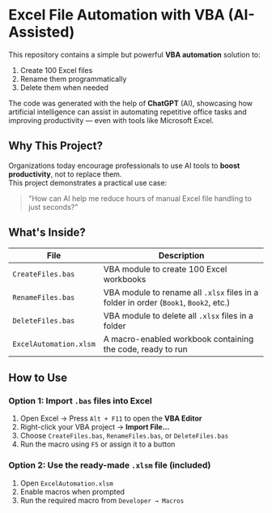 #  Excel File Automation with VBA (AI-Assisted)

This repository contains a simple but powerful **VBA automation** solution to:
1. Create 100 Excel files
2. Rename them programmatically
3. Delete them when needed

The code was generated with the help of **ChatGPT** (AI), showcasing how artificial intelligence can assist in automating repetitive office tasks and improving productivity — even with tools like Microsoft Excel.

## Why This Project?

Organizations today encourage professionals to use AI tools to **boost productivity**, not to replace them.  
This project demonstrates a practical use case:  
> "How can AI help me reduce hours of manual Excel file handling to just seconds?"

##  What's Inside?

| File                  | Description                                  |
|-----------------------|----------------------------------------------|
| `CreateFiles.bas`     | VBA module to create 100 Excel workbooks     |
| `RenameFiles.bas`     | VBA module to rename all `.xlsx` files in a folder in order (`Book1`, `Book2`, etc.) |
| `DeleteFiles.bas`     | VBA module to delete all `.xlsx` files in a folder |
| `ExcelAutomation.xlsm`| A macro-enabled workbook containing the code, ready to run |

##  How to Use

### Option 1: Import `.bas` files into Excel

1. Open Excel → Press `Alt + F11` to open the **VBA Editor**
2. Right-click your VBA project → **Import File...**
3. Choose `CreateFiles.bas`, `RenameFiles.bas`, or `DeleteFiles.bas`
4. Run the macro using `F5` or assign it to a button

###  Option 2: Use the ready-made `.xlsm` file (included)

1. Open `ExcelAutomation.xlsm`
2. Enable macros when prompted
3. Run the required macro from `Developer → Macros`
